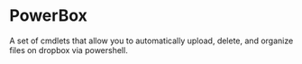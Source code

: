 # PowerBox

A set of cmdlets that allow you to automatically upload, delete, and organize files on dropbox via powershell.
